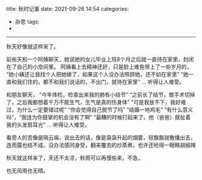 title: 秋时记事
date: 2021-09-26 14:54
categories:
- 杂思
tags:
- 
---

秋天好像就这样来了。

前些天和一个阿姨聊天，她说她的女儿毕业上班8个月之后就一直待在家里，封闭在了自己的小空间里。
阿姨看上去精神还好，只是脸上难免带上了一些岁月的，
“她小姨还让我找个人把她嫁了，如果这个人没办法照顾她，还不如在家里”
“她一直和我们住的，都不和我们说话的，不出门，就待在家里”
... 
听得让人难受。

<!---more--->

和朋友聊天，
“今年体检，检查出来我的肺有小结节”
“之前长了结节，做手术切掉了，之后我都想着千万不能生气，生气是真的伤身体”
“可是我放不下，我好难过，为什么一定要错过呢”
“你会觉得自己脱节了吗”
“结婚一地鸡毛”
“有什么意义吗”，“我连为你鼓掌的机会没有了啊”
“最糟的时候打起来了，他（爸爸）就扯着我的头发扇耳光”
...
听得让人难受。

看旁人的苦像是隔云端，说出去的话，像是袅袅升起的烟雾，轻飘飘就散播出去，连雨露也结不成。没办法感同身受，翻来覆去的炒蒸煮，也许还呛得一眼睛胡椒辣

秋天就这样来了，天还不太凉，秋雨可以再慢些来，不急。

也无风雨也无晴。
